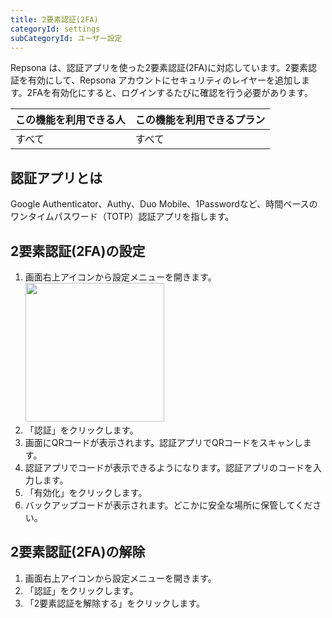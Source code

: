 ```yaml
---
title: 2要素認証(2FA)
categoryId: settings
subCategoryId: ユーザー設定
---
```


Repsona は、認証アプリを使った2要素認証(2FA)に対応しています。2要素認証を有効にして、Repsona アカウントにセキュリティのレイヤーを追加します。2FAを有効化にすると、ログインするたびに確認を行う必要があります。

|この機能を利用できる人|この機能を利用できるプラン|
|---|---|
|すべて|すべて|

## 認証アプリとは

Google Authenticator、Authy、Duo Mobile、1Passwordなど、時間ベースのワンタイムパスワード（TOTP）認証アプリを指します。

## 2要素認証(2FA)の設定

1. 画面右上アイコンから設定メニューを開きます。<br><img src="/images/help/menu-button.png" width="222">
2. 「認証」をクリックします。
3. 画面にQRコードが表示されます。認証アプリでQRコードをスキャンします。
4. 認証アプリでコードが表示できるようになります。認証アプリのコードを入力します。
5. 「有効化」をクリックします。
6. バックアップコードが表示されます。どこかに安全な場所に保管してください。

## 2要素認証(2FA)の解除


1. 画面右上アイコンから設定メニューを開きます。
2. 「認証」をクリックします。
3. 「2要素認証を解除する」をクリックします。
